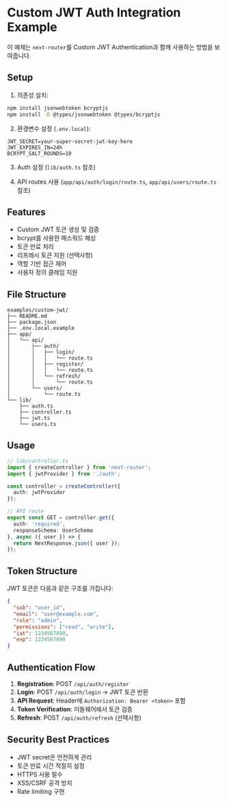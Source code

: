 # Custom JWT Auth Integration Example

이 예제는 `next-router`를 Custom JWT Authentication과 함께 사용하는 방법을 보여줍니다.

## Setup

1. 의존성 설치:
```bash
npm install jsonwebtoken bcryptjs
npm install -D @types/jsonwebtoken @types/bcryptjs
```

2. 환경변수 설정 (`.env.local`):
```
JWT_SECRET=your-super-secret-jwt-key-here
JWT_EXPIRES_IN=24h
BCRYPT_SALT_ROUNDS=10
```

3. Auth 설정 (`lib/auth.ts` 참조)

4. API routes 사용 (`app/api/auth/login/route.ts`, `app/api/users/route.ts` 참조)

## Features

- Custom JWT 토큰 생성 및 검증
- bcrypt를 사용한 패스워드 해싱
- 토큰 만료 처리
- 리프레시 토큰 지원 (선택사항)
- 역할 기반 접근 제어
- 사용자 정의 클레임 지원

## File Structure

```
examples/custom-jwt/
├── README.md
├── package.json
├── .env.local.example
├── app/
│   └── api/
│       ├── auth/
│       │   ├── login/
│       │   │   └── route.ts
│       │   ├── register/
│       │   │   └── route.ts
│       │   └── refresh/
│       │       └── route.ts
│       └── users/
│           └── route.ts
└── lib/
    ├── auth.ts
    ├── controller.ts
    ├── jwt.ts
    └── users.ts
```

## Usage

```typescript
// lib/controller.ts
import { createController } from 'next-router';
import { jwtProvider } from './auth';

const controller = createController({
  auth: jwtProvider
});

// API route
export const GET = controller.get({
  auth: 'required',
  responseSchema: UserSchema
}, async ({ user }) => {
  return NextResponse.json({ user });
});
```

## Token Structure

JWT 토큰은 다음과 같은 구조를 가집니다:

```json
{
  "sub": "user_id",
  "email": "user@example.com",
  "role": "admin",
  "permissions": ["read", "write"],
  "iat": 1234567890,
  "exp": 1234567890
}
```

## Authentication Flow

1. **Registration**: POST `/api/auth/register`
2. **Login**: POST `/api/auth/login` → JWT 토큰 반환
3. **API Request**: Header에 `Authorization: Bearer <token>` 포함
4. **Token Verification**: 미들웨어에서 토큰 검증
5. **Refresh**: POST `/api/auth/refresh` (선택사항)

## Security Best Practices

- JWT secret은 안전하게 관리
- 토큰 만료 시간 적절히 설정
- HTTPS 사용 필수
- XSS/CSRF 공격 방지
- Rate limiting 구현
